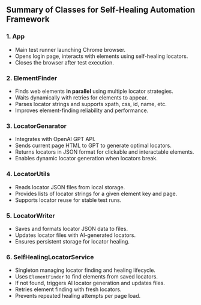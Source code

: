 
## Summary of Classes for Self-Healing Automation Framework

### 1. **App**

* Main test runner launching Chrome browser.
* Opens login page, interacts with elements using self-healing locators.
* Closes the browser after test execution.

### 2. **ElementFinder**

* Finds web elements **in parallel** using multiple locator strategies.
* Waits dynamically with retries for elements to appear.
* Parses locator strings and supports xpath, css, id, name, etc.
* Improves element-finding reliability and performance.

### 3. **LocatorGenarator**

* Integrates with OpenAI GPT API.
* Sends current page HTML to GPT to generate optimal locators.
* Returns locators in JSON format for clickable and interactable elements.
* Enables dynamic locator generation when locators break.

### 4. **LocatorUtils**

* Reads locator JSON files from local storage.
* Provides lists of locator strings for a given element key and page.
* Supports locator reuse for stable test runs.

### 5. **LocatorWriter**

* Saves and formats locator JSON data to files.
* Updates locator files with AI-generated locators.
* Ensures persistent storage for locator healing.

### 6. **SelfHealingLocatorService**

* Singleton managing locator finding and healing lifecycle.
* Uses `ElementFinder` to find elements from saved locators.
* If not found, triggers AI locator generation and updates files.
* Retries element finding with fresh locators.
* Prevents repeated healing attempts per page load.

